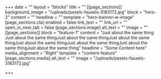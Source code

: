 +++
date = ""
layout = "blocks"
title = ""
[[page_sections]]
background_image = "/uploads/pexels-fauxels-3183172.jpg"
block = "hero-2"
content = ""
headline = ""
template = "hero-banner-w-image"
[page_sections.cta]
enabled = false
link_text = ""
link_url = ""
open_in_new_tab = false
[page_sections.image]
alt_text = ""
image = ""
[[page_sections]]
block = "feature-1"
content = "Just about the same thing Just about the same thingJust about the same thingJust about the same thingJust about the same thingJust about the same thingJust about the same thingJust about the same thing"
headline = "Some Content here"
media_alignment = "Right"
template = "content-feature"
[page_sections.media]
alt_text = ""
image = "/uploads/pexels-fauxels-3183172.jpg"

+++
